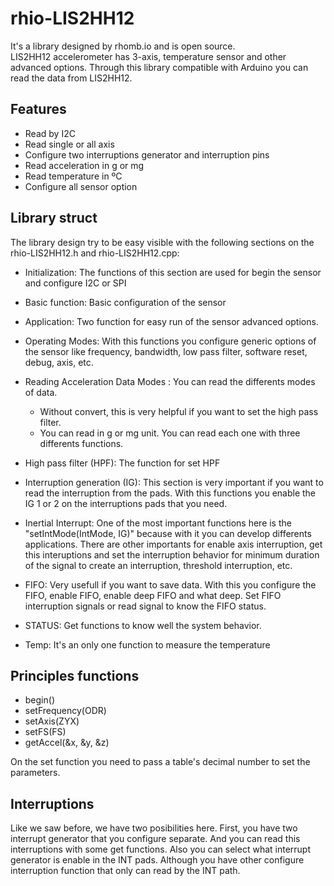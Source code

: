 # rhio-LIS2HH12

It's a library designed by rhomb.io and is open source.  
LIS2HH12 accelerometer has 3-axis, temperature sensor and other advanced options. Through this library compatible with Arduino you can read the data from LIS2HH12.

## Features  

+ Read by I2C
+ Read single or all axis  
+ Configure two interruptions generator and interruption pins
+ Read acceleration in g or mg 
+ Read temperature in ºC
+ Configure all sensor option

## Library struct

The library design try to be easy visible with the following sections on the rhio-LIS2HH12.h and rhio-LIS2HH12.cpp:  

+ Initialization: The functions of this section are used for begin the sensor and configure I2C or SPI  

+ Basic function: Basic configuration of the sensor

+ Application: Two function for easy run of the sensor advanced options.

+ Operating Modes: With this functions you configure generic options of the sensor like frequency, bandwidth, low pass filter, software reset, debug, axis, etc. 

+ Reading Acceleration Data Modes : You can read the differents modes of data. 
  * Without convert, this is very helpful if you want to set the high pass filter.  
  *  You can read in g or mg unit. You can read each one with three differents functions.

+ High pass filter (HPF): The function for set HPF  
  
+ Interruption generation (IG): This section is very important if you want to read the interruption from the pads. With this functions you enable the IG 1 or 2 on the interruptions pads that you need.  

+ Inertial Interrupt: One of the most important functions here is the "setIntMode(IntMode, IG)" because with it you can develop differents applications. There are other importants for enable axis interruption, get this interuptions and set the interruption behavior for minimum duration of the signal to create an interruption, threshold interruption, etc.  
  
+ FIFO: Very usefull if you want to save data. With this you configure the FIFO, enable FIFO, enable deep FIFO and what deep. Set FIFO interruption signals or read signal to know the FIFO status.  
  
+ STATUS: Get functions to know well the system behavior.

+ Temp: It's an only one function to measure the temperature

## Principles functions 

+ begin() 
+ setFrequency(ODR)
+ setAxis(ZYX)
+ setFS(FS) 
+ getAccel(&x, &y, &z)

On the set function you need to pass a table's decimal number to set the parameters. 

## Interruptions  

Like we saw before, we have two posibilities here. First, you have two interrupt generator that you configure separate. And you can read this interruptions with some get functions. Also you can select what interrupt generator is enable in the INT pads. Although you have other configure interruption function that only can read by the INT path.
